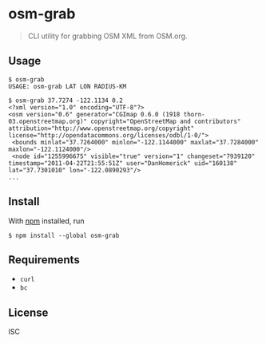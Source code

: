 # osm-grab

> CLI utility for grabbing OSM XML from OSM.org.

## Usage

```
$ osm-grab
USAGE: osm-grab LAT LON RADIUS-KM

$ osm-grab 37.7274 -122.1134 0.2
<?xml version="1.0" encoding="UTF-8"?>
<osm version="0.6" generator="CGImap 0.6.0 (1918 thorn-03.openstreetmap.org)" copyright="OpenStreetMap and contributors" attribution="http://www.openstreetmap.org/copyright" license="http://opendatacommons.org/licenses/odbl/1-0/">
 <bounds minlat="37.7264000" minlon="-122.1144000" maxlat="37.7284000" maxlon="-122.1124000"/>
 <node id="1255996675" visible="true" version="1" changeset="7939120" timestamp="2011-04-22T21:55:51Z" user="DanHomerick" uid="160138" lat="37.7301010" lon="-122.0890293"/>
...
```

## Install

With [npm](https://npmjs.org/) installed, run

```
$ npm install --global osm-grab
```

## Requirements

- `curl`
- `bc`

## License

ISC

